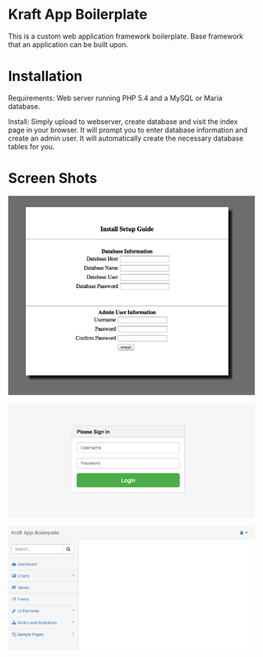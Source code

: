 Kraft App Boilerplate
=========


This is a custom web application framework boilerplate.  Base framework that an application can be built upon.
 
 
Installation 
=============
Requirements: Web server running PHP 5.4 and a MySQL or Maria database.

Install: Simply upload to webserver, create database and visit the index page in your browser.  It will prompt you to enter database information and create an admin user.  It will automatically create the necessary database tables for you.  


Screen Shots
============

![alt tag](images/install.png)

![alt tag](images/login.png)

![alt tag](images/home.png)